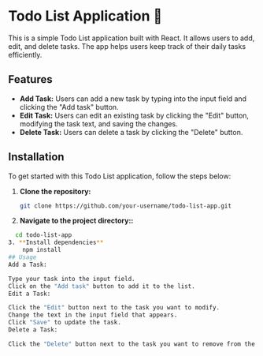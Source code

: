 # Todo List Application 📝

This is a simple Todo List application built with React. It allows users to add, edit, and delete tasks. The app helps users keep track of their daily tasks efficiently.

## Features

- **Add Task:** Users can add a new task by typing into the input field and clicking the "Add task" button.
- **Edit Task:** Users can edit an existing task by clicking the "Edit" button, modifying the task text, and saving the changes.
- **Delete Task:** Users can delete a task by clicking the "Delete" button.

## Installation

To get started with this Todo List application, follow the steps below:

1. **Clone the repository:**

   ```bash
   git clone https://github.com/your-username/todo-list-app.git

2. **Navigate to the project directory::**
  ```bash
    cd todo-list-app
3. **Install dependencies**
      npm install
## Usage
Add a Task:

Type your task into the input field.
Click on the "Add task" button to add it to the list.
Edit a Task:

Click the "Edit" button next to the task you want to modify.
Change the text in the input field that appears.
Click "Save" to update the task.
Delete a Task:

Click the "Delete" button next to the task you want to remove from the list.